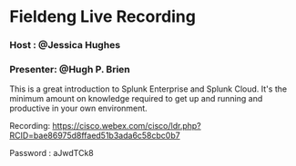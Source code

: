 # Fieldeng Live Recording 

### Host : @Jessica Hughes
### Presenter: @Hugh P. Brien

This is a great introduction to Splunk Enterprise and Splunk Cloud.  It's the minimum amount on knowledge required to get up and running and productive in your own environment.

Recording:
https://cisco.webex.com/cisco/ldr.php?RCID=bae86975d8ffaed51b3ada6c58cbc0b7

Password : aJwdTCk8